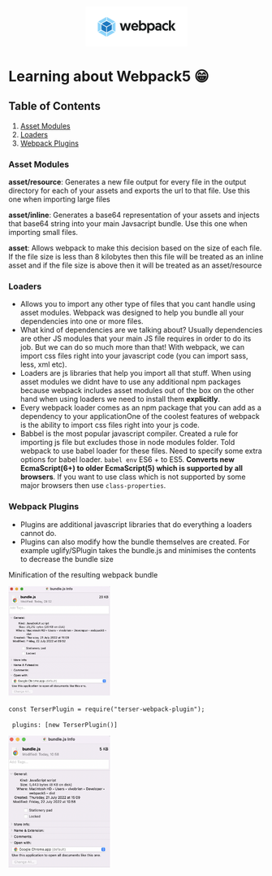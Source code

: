 <div style="text-align:center">
<img src="./readme/webpack.png" alt="webpack-logo" width="200"/>
</div>

# Learning about Webpack5 :grin:

## Table of Contents

1. [Asset Modules](#asset-modules)
2. [Loaders](#loaders)
3. [Webpack Plugins](#webpack-plugins)

### Asset Modules <a name="asset-modules"></a>

**asset/resource**: Generates a new file output for every file in the output directory for each of your assets and exports the url to that file. Use this one when importing large files

**asset/inline**: Generates a base64 representation of your assets and injects that base64 string into your main Javsacript bundle. Use this one when importing small files.

**asset**: Allows webpack to make this decision based on the size of each file. If the file size is less than 8 kilobytes then this file will be treated as an inline asset and if the file size is above then it will be treated as an asset/resource

### Loaders <a name="loaders"></a>

- Allows you to import any other type of files that you cant handle using asset modules. Webpack was designed to help you bundle all your dependencies into one or more files.
- What kind of dependencies are we talking about? Usually dependencies are other JS modules that your main JS file requires in order to do its job. But we can do so much more than that! With webpack, we can import css files right into your javascript code (you can import sass, less, xml etc).
- Loaders are js libraries that help you import all that stuff. When using asset modules we didnt have to use any additional npm packages because webpack includes asset modules out of the box on the other hand when using loaders we need to install them **explicitly**.
- Every webpack loader comes as an npm package that you can add as a dependency to your applicationOne of the coolest features of webpack is the ability to import css files right into your js code.
- Babbel is the most popular javascript compiler. Created a rule for importing js file but excludes those in node modules folder. Told webpack to use babel loader for these files. Need to specify some extra options for babel loader. `babel env` ES6 + to ES5. **Converts new EcmaScript(6+) to older EcmaScript(5) which is supported by all browsers**. If you want to use class which is not supported by some major browsers then use `class-properties`.

### Webpack Plugins <a name="webpack-plugins"></a>

- Plugins are additional javascript libraries that do everything a loaders cannot do.
- Plugins can also modify how the bundle themselves are created. For example uglify/SPlugin takes the bundle.js and minimises the contents to decrease the bundle size

Minification of the resulting webpack bundle

<img src="./readme/bundle_before_babel.png" alt="Size of bundle size before babel" width="200"/>

`const TerserPlugin = require("terser-webpack-plugin");`

` plugins: [new TerserPlugin()]`

<img src="./readme/bundle_after_babel.png" alt="Size of bundle size after babel" width="200"/>
